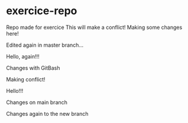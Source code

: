# exercice-repo
Repo made for exercice
This will make a conflict!
Making some changes here!

Edited again in master branch...


Hello, again!!!

Changes with GitBash

Making conflict!

Hello!!!

Changes on main branch

Changes again to the new branch


